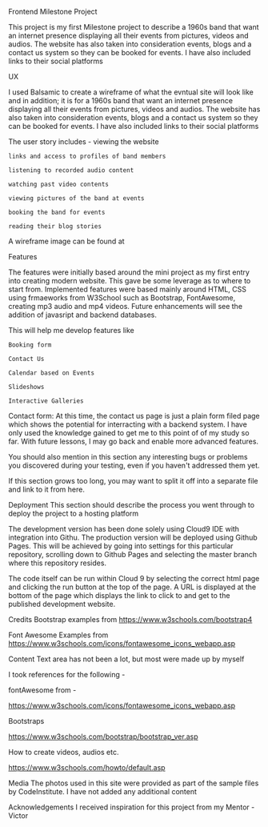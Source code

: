 Frontend Milestone Project

This project is my first Milestone project to describe a 1960s band that want an internet presence displaying all their events from pictures, videos and audios.
The website has also taken into consideration events, blogs and a contact us system so they can be booked for events. I have also included links to their social platforms

UX

I used Balsamic to create a wireframe of what the evntual site will look like and in addition; it is for a 1960s band that want an internet presence displaying all their events from pictures, videos and audios.
The website has also taken into consideration events, blogs and a contact us system so they can be booked for events. I have also included links to their social platforms

The user story includes - 
    viewing the website
    
    links and access to profiles of band members
    
    listening to recorded audio content
    
    watching past video contents
    
    viewing pictures of the band at events
    
    booking the band for events
    
    reading their blog stories
    
A wireframe image can be found at


Features

The features were initially  based around the mini project as my first entry into creating modern website. This gave be some leverage as to where to start from. Implemented features were based mainly around HTML, CSS using frmaeworks from W3School such as Bootstrap, FontAwesome, creating mp3 audio and mp4 videos. Future enhancements will see the addition of javasript and 
backend databases.

This will help me develop features like

    Booking form
    
    Contact Us
    
    Calendar based on Events
    
    Slideshows
    
    Interactive Galleries
    


Contact form:
At this time, the contact us page is just a plain form filed page which shows the potential for interracting with a backend system. I have only used the knowledge gained to get me to this point of
of my study so far. With future lessons, I may go back and enable more advanced features.

You should also mention in this section any interesting bugs or problems you discovered during your testing, even if you haven't addressed them yet.

If this section grows too long, you may want to split it off into a separate file and link to it from here.

Deployment
This section should describe the process you went through to deploy the project to a hosting platform 

The development version has been done solely using Cloud9 IDE with integration into Githu. The production version will be deployed using Github Pages. This will be achieved by going into settings for this particular repository, scrolling down to Github Pages
and selecting the master branch where this repository resides.

The code itself can be run within Cloud 9 by selecting the correct html page and clicking the run button at the top of the page. A URL is displayed at the bottom of the page
which displays the link to click to and get to the published development website.

Credits
Bootstrap examples from
https://www.w3schools.com/bootstrap4

Font Awesome Examples from
https://www.w3schools.com/icons/fontawesome_icons_webapp.asp


Content
Text area has not been a lot, but most were made up by myself

I took references for the following - 


fontAwesome from - 



https://www.w3schools.com/icons/fontawesome_icons_webapp.asp



Bootstraps


https://www.w3schools.com/bootstrap/bootstrap_ver.asp



How to create videos, audios etc.



https://www.w3schools.com/howto/default.asp


Media
The photos used in this site were provided as part of the sample files by CodeInstitute. I have not added any additional content


Acknowledgements
I received inspiration for this project from my Mentor - Victor